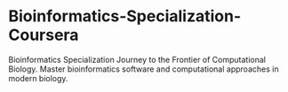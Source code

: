 # Bioinformatics-Specialization-Coursera
Bioinformatics Specialization Journey to the Frontier of Computational Biology. Master bioinformatics software and computational approaches in modern biology.
